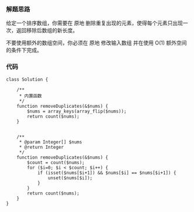 ### 解题思路
给定一个排序数组，你需要在 原地 删除重复出现的元素，使得每个元素只出现一次，返回移除后数组的新长度。

不要使用额外的数组空间，你必须在 原地 修改输入数组 并在使用 O(1) 额外空间的条件下完成。
### 代码
```
class Solution {

    /**
     * 内置函数
     */
    function removeDuplicates(&$nums) {
        $nums = array_keys(array_flip($nums));
        return count($nums);
    }


    /**
     * @param Integer[] $nums
     * @return Integer
     */
    function removeDuplicates(&$nums) {
        $count = count($nums);
        for ($i=0; $i < $count; $i++) { 
            if (isset($nums[$i+1]) && $nums[$i] == $nums[$i+1]) {
                unset($nums[$i]);
            }
        }
        return count($nums);
    }
}
```
